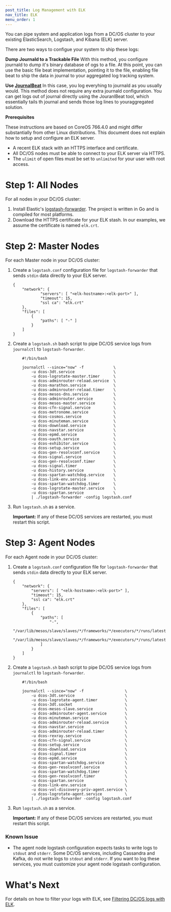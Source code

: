 ```yaml
---
post_title: Log Management with ELK
nav_title: ELK
menu_order: 1
---
```

You can pipe system and application logs from a DC/OS cluster to your existing ElasticSearch, Logstash, and Kibana (ELK) server.

There are two ways to configue your system to ship these logs:

**Dump Journald to a Trackable File**
With this method, you configure journald to dump it's binary database of ogs to a file. At this point, you can use the basic file beat implementation, pointing it to the file, enabling file beat to ship the data in journal to your aggregated log tracking system.

**Use [JournalBeat](https://github.com/mheese/journalbeat)**
In this case, you log everyhing to journald as you usually would.  This method does not require any extra journald configuration. You can get logs out of journal directly using the JouranlBeat tool, which essentially tails th journal and sends those log lines to youraggregated solution. 

**Prerequisites**

These instructions are based on CoreOS 766.4.0 and might differ substantially from other Linux distributions. This document does not explain how to setup and configure an ELK server.

*   A recent ELK stack with an HTTPS interface and certificate.
*   All DC/OS nodes must be able to connect to your ELK server via HTTPS.
*   The `ulimit` of open files must be set to `unlimited` for your user with root access.

# <a name="all"></a>Step 1: All Nodes

For all nodes in your DC/OS cluster:

1.  Install Elastic's [logstash-forwarder][2]. The project is written in Go and is compiled for most platforms.
2.  Download the HTTPS certificate for your ELK stash. In our examples, we assume the certificate is named `elk.crt`.

# <a name="master"></a>Step 2: Master Nodes

For each Master node in your DC/OS cluster:

1.  Create a `logstash.conf` configuration file for `logstash-forwarder` that sends `stdin` data directly to your ELK server.

        {
            "network": {
                    "servers": [ "<elk-hostname>:<elk-port>" ],
                    "timeout": 15,
                    "ssl ca": "elk.crt"
            },
            "files": [
                {
                    "paths": [ "-" ]
                }
            ]
        }

2.  Create a `logstash.sh` bash script to pipe DC/OS service logs from `journalctl` to `logstash-forwarder`.

            #!/bin/bash

            journalctl --since="now" -f             \
                -u dcos-3dt.service                 \
                -u dcos-logrotate-master.timer      \
                -u dcos-adminrouter-reload.service  \
                -u dcos-marathon.service            \
                -u dcos-adminrouter-reload.timer    \
                -u dcos-mesos-dns.service           \
                -u dcos-adminrouter.service         \
                -u dcos-mesos-master.service        \
                -u dcos-cfn-signal.service          \
                -u dcos-metronome.service           \
                -u dcos-cosmos.service              \
                -u dcos-minuteman.service           \
                -u dcos-download.service            \
                -u dcos-navstar.service             \
                -u dcos-epmd.service                \
                -u dcos-oauth.service               \
                -u dcos-exhibitor.service           \
                -u dcos-setup.service               \
                -u dcos-gen-resolvconf.service      \
                -u dcos-signal.service              \
                -u dcos-gen-resolvconf.timer        \
                -u dcos-signal.timer                \
                -u dcos-history.service             \
                -u dcos-spartan-watchdog.service    \
                -u dcos-link-env.service            \
                -u dcos-spartan-watchdog.timer      \
                -u dcos-logrotate-master.service    \
                -u dcos-spartan.service             \
                | ./logstash-forwarder -config logstash.conf

3.  Run `logstash.sh` as a service.

    **Important:** If any of these DC/OS services are restarted, you must restart this script.

# <a name="agent"></a>Step 3: Agent Nodes

For each Agent node in your DC/OS cluster:

1.  Create a `logstash.conf` configuration file for `logstash-forwarder` that sends `stdin` data directly to your ELK server.

        {
            "network": {
                "servers": [ "<elk-hostname>:<elk-port>" ],
                "timeout": 15,
                "ssl ca": "elk.crt"
            },
            "files": [
                {
                    "paths": [
                        "-",
                        "/var/lib/mesos/slave/slaves/*/frameworks/*/executors/*/runs/latest/stdout",
                        "/var/lib/mesos/slave/slaves/*/frameworks/*/executors/*/runs/latest/stderr"
                    ]
                }
            ]
        }

2.  Create a `logstash.sh` bash script to pipe DC/OS service logs from `journalctl` to `logstash-forwarder`.

            #!/bin/bash

            journalctl --since="now" -f                  \
                -u dcos-3dt.service                      \
                -u dcos-logrotate-agent.timer            \
                -u dcos-3dt.socket                       \
                -u dcos-mesos-slave.service              \
                -u dcos-adminrouter-agent.service        \
                -u dcos-minuteman.service                \
                -u dcos-adminrouter-reload.service       \
                -u dcos-navstar.service                  \
                -u dcos-adminrouter-reload.timer         \
                -u dcos-rexray.service                   \
                -u dcos-cfn-signal.service               \
                -u dcos-setup.service                    \
                -u dcos-download.service                 \ 
                -u dcos-signal.timer                     \
                -u dcos-epmd.service                     \
                -u dcos-spartan-watchdog.service         \
                -u dcos-gen-resolvconf.service           \
                -u dcos-spartan-watchdog.timer           \
                -u dcos-gen-resolvconf.timer             \
                -u dcos-spartan.service                  \
                -u dcos-link-env.service                 \
                -u dcos-vol-discovery-priv-agent.service \
                -u dcos-logrotate-agent.service          \
                | ./logstash-forwarder -config logstash.conf

3.  Run `logstash.sh` as a service.

    **Important:** If any of these DC/OS services are restarted, you must restart this script.

### Known Issue

*   The agent node logstash configuration expects tasks to write logs to `stdout` and `stderr`. Some DC/OS services, including Cassandra and Kafka, do not write logs to `stdout` and `stderr`. If you want to log these services, you must customize your agent node logstash configuration.

# What's Next

For details on how to filter your logs with ELK, see [Filtering DC/OS logs with ELK][3].

 [2]: https://github.com/elastic/logstash-forwarder
 [3]: ../filter-elk/

